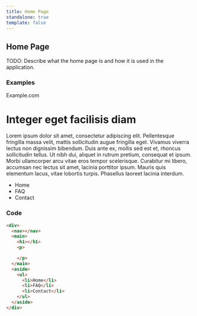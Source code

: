 ```yaml
---
title: Home Page
standalone: true
template: false
---
```


## Home Page
TODO: Describe what the home page is and how it is used in the application.

### Examples
<div>
  <nav>Example.com</nav>
  <main>
    <h1>Integer eget facilisis diam</h1>
    <p>
      Lorem ipsum dolor sit amet, consectetur adipiscing elit. Pellentesque fringilla massa velit, mattis sollicitudin augue fringilla eget. Vivamus viverra lectus non dignissim bibendum. Duis ante ex, mollis sed est et, rhoncus sollicitudin tellus. Ut nibh dui, aliquet in rutrum pretium, consequat et ipsum. Morbi ullamcorper arcu vitae eros tempor scelerisque. Curabitur mi libero, accumsan nec lectus sit amet, lacinia porttitor ipsum. Mauris quis elementum lacus, vitae lobortis turpis. Phasellus laoreet lacinia interdum.
    </p>
  </main>
  <aside>
    <ul>
      <li>Home</li>
      <li>FAQ</li>
      <li>Contact</li>
    </ul>
  </aside>
</div>

### Code
```html
<div>
  <nav></nav>
  <main>
    <h1></h1>
    <p>

    </p>
  </main>
  <aside>
    <ul>
      <li>Home</li>
      <li>FAQ</li>
      <li>Contact</li>
    </ul>
  </aside>
</div>
``` 
